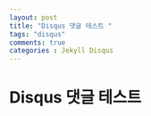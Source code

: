```yaml
---
layout: post
title: "Disqus 댓글 테스트 "
tags: "disqus"
comments: true
categories : Jekyll Disqus 
---
```

# Disqus 댓글 테스트